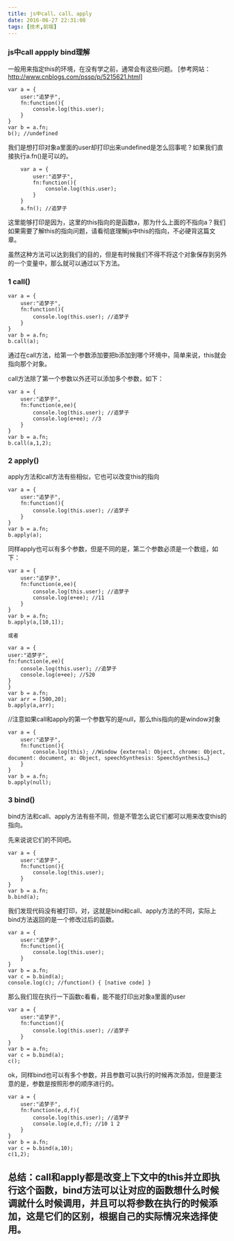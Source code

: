 ```yaml
---
title: js中call、call、apply
date: 2016-06-27 22:31:08
tags: [技术,前端]
---
```

### js中call appply bind理解
一般用来指定this的环境，在没有学之前，通常会有这些问题。
[参考网站： http://www.cnblogs.com/pssp/p/5215621.html]

```
var a = {
    user:"追梦子",
    fn:function(){
        console.log(this.user);
    }
}
var b = a.fn;
b(); //undefined
```

<!-- more -->
我们是想打印对象a里面的user却打印出来undefined是怎么回事呢？如果我们直接执行a.fn()是可以的。

        var a = {
            user:"追梦子",
            fn:function(){
                console.log(this.user);
            }
        }
        a.fn(); //追梦子
        
这里能够打印是因为，这里的this指向的是函数a，那为什么上面的不指向a？我们如果需要了解this的指向问题，请看彻底理解js中this的指向，不必硬背这篇文章。

虽然这种方法可以达到我们的目的，但是有时候我们不得不将这个对象保存到另外的一个变量中，那么就可以通过以下方法。

### 1 call()
    var a = {
        user:"追梦子",
        fn:function(){
            console.log(this.user); //追梦子
        }
    }
    var b = a.fn;
    b.call(a);
通过在call方法，给第一个参数添加要把b添加到哪个环境中，简单来说，this就会指向那个对象。

call方法除了第一个参数以外还可以添加多个参数，如下：

    var a = {
        user:"追梦子",
        fn:function(e,ee){
            console.log(this.user); //追梦子
            console.log(e+ee); //3
        }
    }
    var b = a.fn;
    b.call(a,1,2);

### 2 apply()

apply方法和call方法有些相似，它也可以改变this的指向

    var a = {
        user:"追梦子",
        fn:function(){
            console.log(this.user); //追梦子
        }
    }
    var b = a.fn;
    b.apply(a);
    
同样apply也可以有多个参数，但是不同的是，第二个参数必须是一个数组，如下：

    var a = {
        user:"追梦子",
        fn:function(e,ee){
            console.log(this.user); //追梦子
            console.log(e+ee); //11
        }
    }
    var b = a.fn;
    b.apply(a,[10,1]);
    
    或者
    
    var a = {
    user:"追梦子",
    fn:function(e,ee){
        console.log(this.user); //追梦子
        console.log(e+ee); //520
    }
    }
    var b = a.fn;
    var arr = [500,20];
    b.apply(a,arr);
    
//注意如果call和apply的第一个参数写的是null，那么this指向的是window对象

    var a = {
        user:"追梦子",
        fn:function(){
            console.log(this); //Window {external: Object, chrome: Object, document: document, a: Object, speechSynthesis: SpeechSynthesis…}
        }
    }
    var b = a.fn;
    b.apply(null);
### 3 bind()

bind方法和call、apply方法有些不同，但是不管怎么说它们都可以用来改变this的指向。

先来说说它们的不同吧。
    
    var a = {
        user:"追梦子",
        fn:function(){
            console.log(this.user);
        }
    }
    var b = a.fn;
    b.bind(a);
    
我们发现代码没有被打印，对，这就是bind和call、apply方法的不同，实际上bind方法返回的是一个修改过后的函数。

    var a = {
        user:"追梦子",
        fn:function(){
            console.log(this.user);
        }
    }
    var b = a.fn;
    var c = b.bind(a);
    console.log(c); //function() { [native code] }
那么我们现在执行一下函数c看看，能不能打印出对象a里面的user

    var a = {
        user:"追梦子",
        fn:function(){
            console.log(this.user); //追梦子
        }
    }
    var b = a.fn;
    var c = b.bind(a);
    c();
    
ok，同样bind也可以有多个参数，并且参数可以执行的时候再次添加，但是要注意的是，参数是按照形参的顺序进行的。

    var a = {
        user:"追梦子",
        fn:function(e,d,f){
            console.log(this.user); //追梦子
            console.log(e,d,f); //10 1 2
        }
    }
    var b = a.fn;
    var c = b.bind(a,10);
    c(1,2);
## 总结：call和apply都是改变上下文中的this并立即执行这个函数，bind方法可以让对应的函数想什么时候调就什么时候调用，并且可以将参数在执行的时候添加，这是它们的区别，根据自己的实际情况来选择使用。